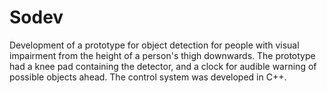 # Sodev

Development of a prototype for object detection for people with visual impairment from the height of a person's thigh downwards. The prototype had a knee pad containing the detector, and a clock for audible warning of possible objects ahead. The control system was developed in C++.

